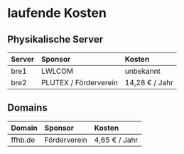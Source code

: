 # laufende Kosten

## Physikalische Server

| Server | Sponsor       | Kosten       |
|:-------|:--------------|:-------------|
| bre1   | LWLCOM        | unbekannt    |
| bre2   | PLUTEX / Förderverein | 14,28 € / Jahr |

## Domains

| Domain          | Sponsor       | Kosten        |
|:----------------|:--------------|:--------------|
| ffhb.de         | Förderverein  | 4,65 € / Jahr |

